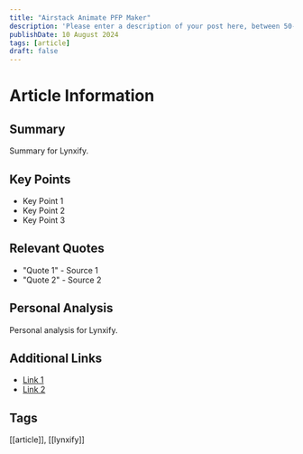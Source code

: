 ```yaml
---
title: "Airstack Animate PFP Maker"
description: 'Please enter a description of your post here, between 50-160 chars!'
publishDate: 10 August 2024
tags: [article]
draft: false
---
```


# Article Information

## Summary
Summary for Lynxify.

## Key Points
- Key Point 1
- Key Point 2
- Key Point 3

## Relevant Quotes
- "Quote 1" - Source 1
- "Quote 2" - Source 2

## Personal Analysis
Personal analysis for Lynxify.

## Additional Links
- [Link 1](#)
- [Link 2](#)

## Tags
[[article]], [[lynxify]]